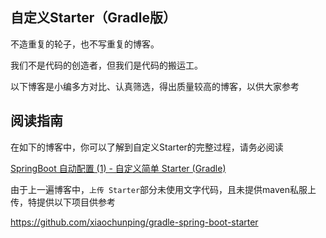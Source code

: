## 自定义Starter（Gradle版）

不造重复的轮子，也不写重复的博客。

我们不是代码的创造者，但我们是代码的搬运工。

以下博客是小编多方对比、认真筛选，得出质量较高的博客，以供大家参考

## 阅读指南

在如下的博客中，你可以了解到自定义Starter的完整过程，请务必阅读

[SpringBoot 自动配置 (1) - 自定义简单 Starter (Gradle)](https://blog.csdn.net/caplike/article/details/104180661)

由于上一遍博客中，`上传 Starter`部分未使用文字代码，且未提供maven私服上传，特提供以下项目供参考

https://github.com/xiaochunping/gradle-spring-boot-starter

